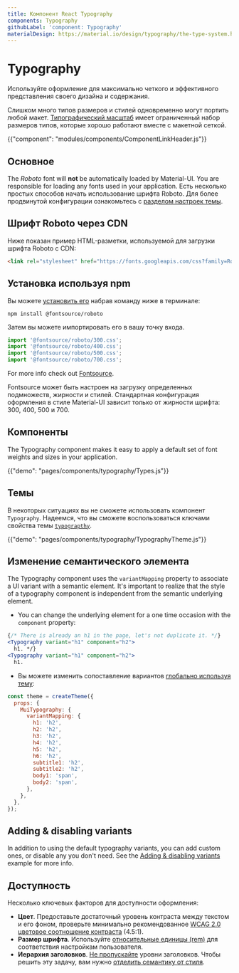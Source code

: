 ```yaml
---
title: Компонент React Typography
components: Typography
githubLabel: 'component: Typography'
materialDesign: https://material.io/design/typography/the-type-system.html
---
```


# Typography

<p class="description">Используйте оформление для максимально четкого и эффективного представления своего дизайна и содержания.</p>

Слишком много типов размеров и стилей одновременно могут портить любой макет. [Типографический масштаб](https://material.io/design/typography/#type-scale) имеет ограниченный набор размеров типов, которые хорошо работают вместе с макетной сеткой.

{{"component": "modules/components/ComponentLinkHeader.js"}}

## Основное

The *Roboto* font will **not** be automatically loaded by Material-UI. You are responsible for loading any fonts used in your application. Есть несколько простых способов начать использование шрифта Roboto. Для более продвинутой конфигурации ознакомьтесь с [разделом настроек темы](/customization/typography/).

## Шрифт Roboto через CDN

Ниже показан пример HTML-разметки, используемой для загрузки шрифта Roboto с CDN:

```html
<link rel="stylesheet" href="https://fonts.googleapis.com/css?family=Roboto:300,400,500,700&display=swap" />
```

## Установка используя npm

Вы можете [установить его](https://www.npmjs.com/package/@fontsource/roboto) набрав команду ниже в терминале:

`npm install @fontsource/roboto`

Затем вы можете импортировать его в вашу точку входа.

```js
import '@fontsource/roboto/300.css';
import '@fontsource/roboto/400.css';
import '@fontsource/roboto/500.css';
import '@fontsource/roboto/700.css';
```

For more info check out [Fontsource](https://github.com/DecliningLotus/fontsource/blob/master/packages/roboto/README.md).

Fontsource может быть настроен на загрузку определенных подмножеств, жирности и стилей. Стандартная конфигурация оформления в стиле Material-UI зависит только от жирности шрифта: 300, 400, 500 и 700.

## Компоненты

The Typography component makes it easy to apply a default set of font weights and sizes in your application.

{{"demo": "pages/components/typography/Types.js"}}

## Темы

В некоторых ситуациях вы не сможете использовать компонент `Typography`. Надеемся, что вы сможете воспользоваться ключами свойства темы [`typograpthy`](/customization/default-theme/?expand-path=$.typography).

{{"demo": "pages/components/typography/TypographyTheme.js"}}

## Изменение семантического элемента

The Typography component uses the `variantMapping` property to associate a UI variant with a semantic element. It's important to realize that the style of a typography component is independent from the semantic underlying element.

- You can change the underlying element for a one time occasion with the `component` property:

```jsx
{/* There is already an h1 in the page, let's not duplicate it. */}
<Typography variant="h1" component="h2">
  h1. */}
<Typography variant="h1" component="h2">
  h1.
```

- Вы можете изменить сопоставление вариантов [глобально используя тему](/customization/theme-components/#default-props):

```js
const theme = createTheme({
  props: {
    MuiTypography: {
      variantMapping: {
        h1: 'h2',
        h2: 'h2',
        h3: 'h2',
        h4: 'h2',
        h5: 'h2',
        h6: 'h2',
        subtitle1: 'h2',
        subtitle2: 'h2',
        body1: 'span',
        body2: 'span',
      },
    },
  },
});
```

## Adding & disabling variants

In addition to using the default typography variants, you can add custom ones, or disable any you don't need. See the [Adding & disabling variants](/customization/typography/#adding-amp-disabling-variants) example for more info.

## Доступность

Несколько ключевых факторов для доступности оформления:

- **Цвет**. Предоставьте достаточный уровень контраста между текстом и его фоном, проверьте минимально рекомендованное [WCAG 2.0 цветовое соотношение контраста](https://www.w3.org/TR/UNDERSTANDING-WCAG20/visual-audio-contrast-contrast.html) (4.5:1).
- **Размер шрифта**. Используйте [относительные единицы (rem)](/customization/typography/#font-size) для соответствия настройкам пользователя.
- **Иерархия заголовков**. [Не пропускайте](https://www.w3.org/WAI/tutorials/page-structure/headings/) уровни заголовков. Чтобы решить эту задачу, вам нужно [отделить семантику от стиля](#changing-the-semantic-element).
